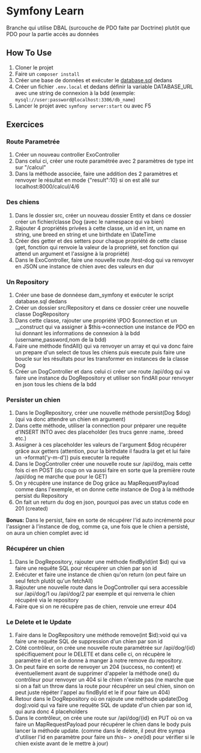 # Symfony Learn
Branche qui utilise DBAL (surcouche de PDO faite par Doctrine) plutôt que PDO pour la partie accès au données

## How To Use
1. Cloner le projet
2. Faire un `composer install`
3. Créer une base de données et exécuter le [database.sql](database.sql) dedans
4. Créer un fichier `.env.local` et dedans définir la variable DATABASE_URL avec une string de connexion à la bdd (exemple: `mysql://user:password@localhost:3306/db_name`)
5. Lancer le projet avec `symfony server:start` ou avec F5

## Exercices
### Route Parametrée
1. Créer un nouveau controller ExoController
2. Dans celui ci, créer une route paramétrée avec 2 paramètres de type int sur "/calcul"
3. Dans la méthode associée, faire une addition des 2 paramètres et renvoyer le résultat en mode {"result":10}  si on est allé sur localhost:8000/calcul/4/6

### Des chiens
1. Dans le dossier src, créer un nouveau dossier Entity et dans ce dossier créer un fichier/classe Dog (avec le namespace qui va bien)
2. Rajouter 4 propriétés privées à cette classe, un id en int, un name en string, une breed en string et une birthdate en \DateTime
3. Créer des getter et des setters pour chaque propriété de cette classe (get, fonction qui renvoie la valeur de la propriété, set fonction qui attend un argument et l'assigne à la propriété)
4. Dans le ExoController, faire une nouvelle route /test-dog qui va renvoyer en JSON une instance de chien avec des valeurs en dur

### Un Repository
1. Créer une base de donnéese dam_symfony et exécuter le script database.sql dedans
2. Créer un dossier src/Repository et dans ce dossier créer une nouvelle classe DogRepository
3. Dans cette classe, rajouter une propriété \PDO $connection et un __construct qui va assigner à $this->connection une instance de PDO en lui donnant les informations de connexion à la bdd (username,password,nom de la bdd)
4. Faire une méthode findAll() qui va renvoyer un array et qui va donc faire un prepare d'un select de tous les chiens puis execute puis faire une boucle sur les résultats pour les transformer en instances de la classe Dog
5. Créer un DogController et dans celui ci créer une route /api/dog qui va faire une instance du DogRepository et utiliser son findAll pour renvoyer en json tous les chiens de la bdd

### Persister un chien
1. Dans le DogRepository, créer une nouvelle méthode persist(Dog $dog) (qui va donc attendre un chien en argument)
2. Dans cette méthode, utiliser la connection pour préparer une requête d'INSERT INTO avec des placeholder (les trucs genre :name, :breed etc.)
3. Assigner à ces placeholder les valeurs de l'argument $dog récupérer grâce aux getters (attention, pour la birthdate il faudra la get et lui faire un ->format('y-m-d')) puis executer la requête
4. Dans le DogController créer une nouvelle route sur /api/dog, mais cette fois ci en POST (du coup on va aussi faire en sorte que la première route /api/dog ne marche que pour le GET)
5. On y récupère une instance de Dog grâce au MapRequestPayload comme dans l'exemple, et on donne cette instance de Dog à la méthode persist du Repository
6. On fait un return du dog en json, pourquoi pas avec un status code en 201 (created)

**Bonus:** Dans le persist, faire en sorte de récupérer l'id auto incrémenté pour l'assigner à l'instance de dog, comme ça, une fois que le chien a persisté, on aura un chien complet avec id


### Récupérer un chien
1. Dans le DogRepository, rajouter une méthode findById(int $id) qui va faire une requête SQL pour récupérer un chien par son id
2. Exécuter et faire une instance de chien qu'on return (on peut faire un seul fetch plutôt qu'un fetchAll)
3. Rajouter une nouvelle route dans le DogController qui sera accessible sur /api/dog/1 ou /api/dog/2 par exemple et qui renverra le chien récupéré via le repository
4. Faire que si on ne récupère pas de chien, renvoie une erreur 404

### Le Delete et le Update
1. Faire dans le DogRepository une méthode remove(int $id):void qui va faire une requête SQL de suppression d'un chien par son id
2. Côté contrôleur, on crée une nouvelle route paramétrée sur /api/dog/{id} spécifiquement pour le DELETE et dans celle ci, on récupère le paramètre id et on le donne à manger à notre remove du repository.
3. On peut faire en sorte de renvoyer un 204 (success, no content) et éventuellement avant de supprimer d'appeler la méthode one() du contrôleur pour renvoyer un 404 si le chien n'existe pas (ne marche que si on a fait un throw dans la route pour récupérer un seul chien, sinon on peut juste répéter l'appel au findById et le if pour faire un 404)
4. Retour dans le DogRepository où on rajoute une méthode update(Dog dog):void qui va faire une requête SQL de update d'un chien par son id, qui aura donc 4 placeholders
5. Dans le contrôleur, on crée une route sur /api/dog/{id} en PUT où on va faire un MapRequestPayload pour récupérer le chien dans le body puis lancer la méthode update. (comme dans le delete, il peut être sympa d'utiliser l'id en paramètre pour faire un $this->one($id) pour vérifier si le chien existe avant de le mettre à jour)